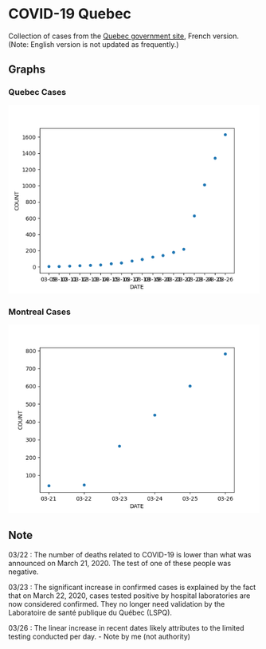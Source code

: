 # COVID-19 Quebec
Collection of cases from the [Quebec government site](https://www.quebec.ca/sante/problemes-de-sante/a-z/coronavirus-2019/situation-coronavirus-quebec/), French version. (Note: English version is not updated as frequently.)

## Graphs
### Quebec Cases
![Quebec](./covid-19.png)
### Montreal Cases
![Montreal](./covid-19-montreal.png)

## Note

03/22 : The number of deaths related to COVID-19 is lower than what was announced on March 21, 2020. The test of one of these people was negative.

03/23 : The significant increase in confirmed cases is explained by the fact that on March 22, 2020, cases tested positive by hospital laboratories are now considered confirmed. They no longer need validation by the Laboratoire de santé publique du Québec (LSPQ).

03/26 : The linear increase in recent dates likely attributes to the limited testing conducted per day. - Note by me (not authority)